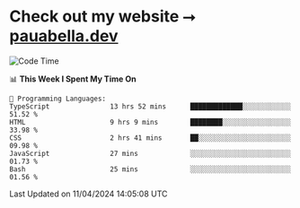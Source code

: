 # Check out my website ⭢ [pauabella.dev](https://pauabella.dev)

<!--START_SECTION:waka-->
![Code Time](http://img.shields.io/badge/Code%20Time-3%2C201%20hrs%2032%20mins-blue)

📊 **This Week I Spent My Time On** 

```text
💬 Programming Languages: 
TypeScript               13 hrs 52 mins      █████████████░░░░░░░░░░░░   51.52 % 
HTML                     9 hrs 9 mins        ████████░░░░░░░░░░░░░░░░░   33.98 % 
CSS                      2 hrs 41 mins       ██░░░░░░░░░░░░░░░░░░░░░░░   09.98 % 
JavaScript               27 mins             ░░░░░░░░░░░░░░░░░░░░░░░░░   01.73 % 
Bash                     25 mins             ░░░░░░░░░░░░░░░░░░░░░░░░░   01.56 % 
```


 Last Updated on 11/04/2024 14:05:08 UTC
<!--END_SECTION:waka-->
